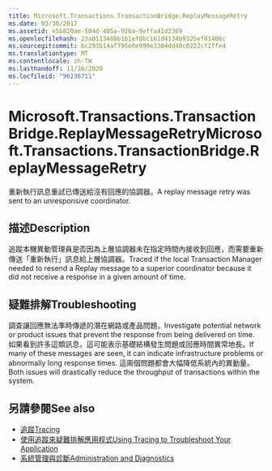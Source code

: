 ```yaml
---
title: Microsoft.Transactions.TransactionBridge.ReplayMessageRetry
ms.date: 03/30/2017
ms.assetid: e5b820ae-504d-405a-926a-9effa41d2369
ms.openlocfilehash: 23a0113488b1b1ef0bc161d4134b9325ef81406c
ms.sourcegitcommit: bc293b14af795e0e999e3304dd40c0222cf2ffe4
ms.translationtype: MT
ms.contentlocale: zh-TW
ms.lasthandoff: 11/26/2020
ms.locfileid: "96236711"
---
```

# <a name="microsofttransactionstransactionbridgereplaymessageretry"></a><span data-ttu-id="2d644-102">Microsoft.Transactions.TransactionBridge.ReplayMessageRetry</span><span class="sxs-lookup"><span data-stu-id="2d644-102">Microsoft.Transactions.TransactionBridge.ReplayMessageRetry</span></span>

<span data-ttu-id="2d644-103">重新執行訊息重試已傳送給沒有回應的協調器。</span><span class="sxs-lookup"><span data-stu-id="2d644-103">A replay message retry was sent to an unresponsive coordinator.</span></span>  
  
## <a name="description"></a><span data-ttu-id="2d644-104">描述</span><span class="sxs-lookup"><span data-stu-id="2d644-104">Description</span></span>  

 <span data-ttu-id="2d644-105">追蹤本機異動管理員是否因為上層協調器未在指定時間內接收到回應，而需要重新傳送「重新執行」訊息給上層協調器。</span><span class="sxs-lookup"><span data-stu-id="2d644-105">Traced if the local Transaction Manager needed to resend a Replay message to a superior coordinator because it did not receive a response in a given amount of time.</span></span>  
  
## <a name="troubleshooting"></a><span data-ttu-id="2d644-106">疑難排解</span><span class="sxs-lookup"><span data-stu-id="2d644-106">Troubleshooting</span></span>  

 <span data-ttu-id="2d644-107">調查讓回應無法準時傳遞的潛在網路或產品問題。</span><span class="sxs-lookup"><span data-stu-id="2d644-107">Investigate potential network or product issues that prevent the response from being delivered on time.</span></span>  <span data-ttu-id="2d644-108">如果看到許多這類訊息，這可能表示基礎結構發生問題或回應時間異常地長。</span><span class="sxs-lookup"><span data-stu-id="2d644-108">If many of these messages are seen, it can indicate infrastructure problems or abnormally long response times.</span></span> <span data-ttu-id="2d644-109">這兩個問題都會大幅降低系統內的異動量。</span><span class="sxs-lookup"><span data-stu-id="2d644-109">Both issues will drastically reduce the throughput of transactions within the system.</span></span>  
  
## <a name="see-also"></a><span data-ttu-id="2d644-110">另請參閱</span><span class="sxs-lookup"><span data-stu-id="2d644-110">See also</span></span>

- [<span data-ttu-id="2d644-111">追蹤</span><span class="sxs-lookup"><span data-stu-id="2d644-111">Tracing</span></span>](index.md)
- [<span data-ttu-id="2d644-112">使用追蹤來疑難排解應用程式</span><span class="sxs-lookup"><span data-stu-id="2d644-112">Using Tracing to Troubleshoot Your Application</span></span>](using-tracing-to-troubleshoot-your-application.md)
- [<span data-ttu-id="2d644-113">系統管理與診斷</span><span class="sxs-lookup"><span data-stu-id="2d644-113">Administration and Diagnostics</span></span>](../index.md)
